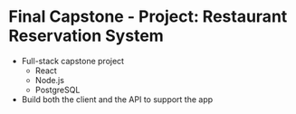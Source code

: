 # Final Capstone - Project: Restaurant Reservation System

* Full-stack capstone project
    * React
    * Node.js 
    * PostgreSQL
*  Build both the client and the API to support the app
